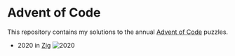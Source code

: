 # Advent of Code

This repository contains my solutions to the annual [Advent of Code](https://adventofcode.com) puzzles.

* 2020 in [Zig](https://ziglang.org)
![2020](https://github.com/zanderxyz/advent-of-code/workflows/2020/badge.svg)
